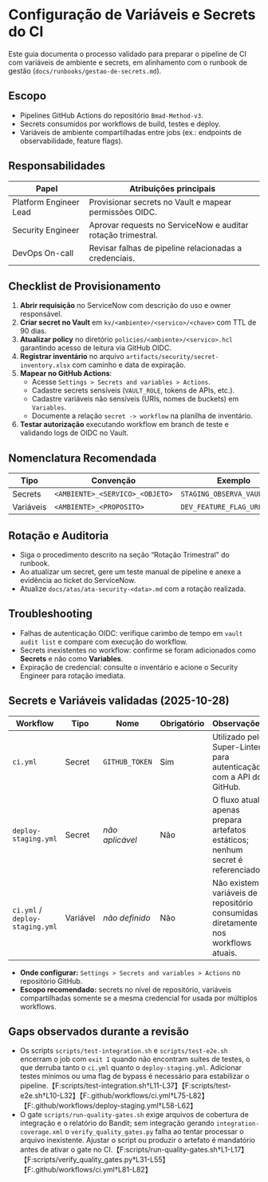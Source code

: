 # Configuração de Variáveis e Secrets do CI

Este guia documenta o processo validado para preparar o pipeline de CI com variáveis de ambiente e secrets, em alinhamento com o runbook de gestão (`docs/runbooks/gestao-de-secrets.md`).

## Escopo
- Pipelines GitHub Actions do repositório `Bmad-Method-v3`.
- Secrets consumidos por workflows de build, testes e deploy.
- Variáveis de ambiente compartilhadas entre jobs (ex.: endpoints de observabilidade, feature flags).

## Responsabilidades
| Papel                    | Atribuições principais                                    |
|-------------------------|------------------------------------------------------------|
| Platform Engineer Lead  | Provisionar secrets no Vault e mapear permissões OIDC.    |
| Security Engineer       | Aprovar requests no ServiceNow e auditar rotação trimestral. |
| DevOps On-call          | Revisar falhas de pipeline relacionadas a credenciais.    |

## Checklist de Provisionamento
1. **Abrir requisição** no ServiceNow com descrição do uso e owner responsável.
2. **Criar secret no Vault** em `kv/<ambiente>/<servico>/<chave>` com TTL de 90 dias.
3. **Atualizar policy** no diretório `policies/<ambiente>/<servico>.hcl` garantindo acesso de leitura via GitHub OIDC.
4. **Registrar inventário** no arquivo `artifacts/security/secret-inventory.xlsx` com caminho e data de expiração.
5. **Mapear no GitHub Actions**:
   - Acesse `Settings > Secrets and variables > Actions`.
   - Cadastre secrets sensíveis (`VAULT_ROLE`, tokens de APIs, etc.).
   - Cadastre variáveis não sensíveis (URIs, nomes de buckets) em `Variables`.
   - Documente a relação `secret -> workflow` na planilha de inventário.
6. **Testar autorização** executando workflow em branch de teste e validando logs de OIDC no Vault.

## Nomenclatura Recomendada
| Tipo           | Convenção                         | Exemplo                     |
|----------------|-----------------------------------|-----------------------------|
| Secrets        | `<AMBIENTE>_<SERVICO>_<OBJETO>`   | `STAGING_OBSERVA_VAULT_ROLE`|
| Variáveis      | `<AMBIENTE>_<PROPOSITO>`          | `DEV_FEATURE_FLAG_URL`      |

## Rotação e Auditoria
- Siga o procedimento descrito na seção “Rotação Trimestral” do runbook.
- Ao atualizar um secret, gere um teste manual de pipeline e anexe a evidência ao ticket do ServiceNow.
- Atualize `docs/atas/ata-security-<data>.md` com a rotação realizada.

## Troubleshooting
- Falhas de autenticação OIDC: verifique carimbo de tempo em `vault audit list` e compare com execução do workflow.
- Secrets inexistentes no workflow: confirme se foram adicionados como **Secrets** e não como **Variables**.
- Expiração de credencial: consulte o inventário e acione o Security Engineer para rotação imediata.

## Secrets e Variáveis validadas (2025-10-28)

| Workflow                 | Tipo    | Nome                       | Obrigatório | Observações |
|--------------------------|---------|----------------------------|-------------|-------------|
| `ci.yml`                 | Secret  | `GITHUB_TOKEN`             | Sim         | Utilizado pelo Super-Linter para autenticação com a API do GitHub. | 
| `deploy-staging.yml`     | Secret  | _não aplicável_            | Não         | O fluxo atual apenas prepara artefatos estáticos; nenhum secret é referenciado. |
| `ci.yml` / `deploy-staging.yml` | Variável | _não definido_            | Não         | Não existem variáveis de repositório consumidas diretamente nos workflows atuais. |

- **Onde configurar:** `Settings > Secrets and variables > Actions` no repositório GitHub.
- **Escopo recomendado:** secrets no nível de repositório, variáveis compartilhadas somente se a mesma credencial for usada por múltiplos workflows.

## Gaps observados durante a revisão

- Os scripts `scripts/test-integration.sh` e `scripts/test-e2e.sh` encerram o job com `exit 1` quando não encontram suítes de testes, o que derruba tanto o `ci.yml` quanto o `deploy-staging.yml`. Adicionar testes mínimos ou uma flag de bypass é necessário para estabilizar o pipeline.【F:scripts/test-integration.sh†L11-L37】【F:scripts/test-e2e.sh†L10-L32】【F:.github/workflows/ci.yml†L75-L82】【F:.github/workflows/deploy-staging.yml†L58-L62】
- O gate `scripts/run-quality-gates.sh` exige arquivos de cobertura de integração e o relatório do Bandit; sem integração gerando `integration-coverage.xml` o `verify_quality_gates.py` falha ao tentar processar o arquivo inexistente. Ajustar o script ou produzir o artefato é mandatório antes de ativar o gate no CI.【F:scripts/run-quality-gates.sh†L1-L17】【F:scripts/verify_quality_gates.py†L31-L55】【F:.github/workflows/ci.yml†L81-L82】
